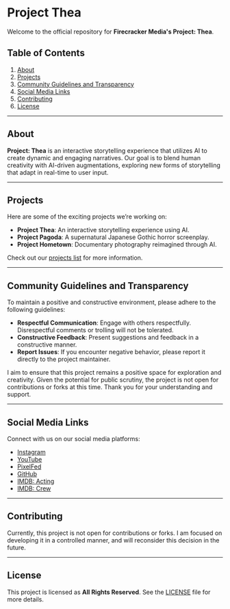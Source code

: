 # Project Thea

Welcome to the official repository for **Firecracker Media's Project: Thea**.

## Table of Contents
1. [About](#about)
2. [Projects](#projects)
3. [Community Guidelines and Transparency](#community-guidelines-and-transparency)
4. [Social Media Links](#social-media-links)
5. [Contributing](#contributing)
6. [License](#license)

---

## About

**Project: Thea** is an interactive storytelling experience that utilizes AI to create dynamic and engaging narratives. Our goal is to blend human creativity with AI-driven augmentations, exploring new forms of storytelling that adapt in real-time to user input.

---

## Projects

Here are some of the exciting projects we’re working on:
- **Project Thea**: An interactive storytelling experience using AI.
- **Project Pagoda**: A supernatural Japanese Gothic horror screenplay.
- **Project Hometown**: Documentary photography reimagined through AI.

Check out our [projects list](https://firecrackermedia.co/) for more information.

---

## Community Guidelines and Transparency

To maintain a positive and constructive environment, please adhere to the following guidelines:

- **Respectful Communication**: Engage with others respectfully. Disrespectful comments or trolling will not be tolerated.
- **Constructive Feedback**: Present suggestions and feedback in a constructive manner.
- **Report Issues**: If you encounter negative behavior, please report it directly to the project maintainer.

I aim to ensure that this project remains a positive space for exploration and creativity. Given the potential for public scrutiny, the project is not open for contributions or forks at this time. Thank you for your understanding and support.

---

## Social Media Links

Connect with us on our social media platforms:

- [Instagram](https://www.instagram.com/firecracker_media_001/)
- [YouTube](https://www.youtube.com/@vidalpalacios2282/videos)
- [PixelFed](https://portfolio.pixelfed.social/Firecracker)
- [GitHub](https://github.com/marblecube)
- [IMDB: Acting](https://www.imdb.com/name/nm0677437/)
- [IMDB: Crew](https://www.imdb.com/name/nm0657284/)

---

## Contributing

Currently, this project is not open for contributions or forks. I am focused on developing it in a controlled manner, and will reconsider this decision in the future.

---

## License

This project is licensed as **All Rights Reserved**. See the [LICENSE](LICENSE) file for more details.

